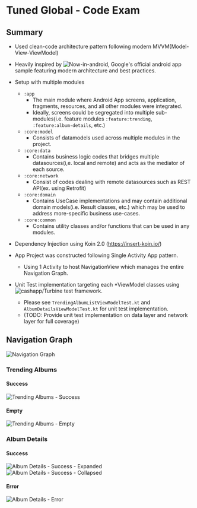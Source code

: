 # Tuned Global - Code Exam

## Summary
* Used clean-code architecture pattern following modern MVVM(Model-View-ViewModel)
* Heavily inspired by ![Now-in-android](https://github.com/android/nowinandroid), Google's official android app sample featuring modern architecture and best practices. 
* Setup with multiple modules
    * `:app`
      - The main module where Android App screens, application, fragments, resources, and all other modules were integrated.
      - Ideally, screens could be segregated into multiple sub-modules(i.e. feature modules `:feature:trending`, `:feature:album-details`, etc.)
    * `:core:model`
      - Consists of datamodels used across multiple modules in the project.
    * `:core:data`
      - Contains business logic codes that bridges multiple datasources(i,e. local and remote) and acts as the mediator of each source.
    * `:core:network`
      - Consist of codes dealing with remote datasources such as REST API(ex. using Retrofit)
    * `:core:domain`
      - Contains UseCase implementations and may contain additional domain models(i.e. Result classes, etc.) which may be used to address more-specific business use-cases.
    * `:core:common`
      - Contains utility classes and/or functions that can be used in any modules.
      
* Dependency Injection using Koin 2.0 (https://insert-koin.io/)
* App Project was constructed following Single Activity App pattern.
    * Using 1 Activity to host NavigationView which manages the entire Navigation Graph.
* Unit Test implementation targeting each *ViewModel classes using ![cashapp/Turbine](https://github.com/cashapp/turbine) test framework.
   - Please see `TrendingAlbumListViewModelTest.kt` and `AlbumDetailsViewModelTest.kt` for unit test implementation.
   - (TODO: Provide unit test implementation on data layer and network layer for full coverage)

## Navigation Graph
![Navigation Graph](https://user-images.githubusercontent.com/6966201/201339649-a8bbf92e-31b0-440b-b557-0e7e903b24c7.png)

### Trending Albums
#### Success
![Trending Albums - Success](https://user-images.githubusercontent.com/6966201/201339759-985db9c1-440a-42a8-9fc8-f1963080da67.png)

#### Empty
![Trending Albums - Empty](https://user-images.githubusercontent.com/6966201/201340086-715578a9-4ce2-4d01-869a-9c842b89aad3.png)

### Album Details
#### Success
![Album Details - Success - Expanded](https://user-images.githubusercontent.com/6966201/201340235-7fa4c3ef-d7b0-4a02-a5e5-e0a5c115b533.png)
![Album Details - Success - Collapsed](https://user-images.githubusercontent.com/6966201/201340300-78193405-8b3f-470a-8079-9204d19585e3.png)

#### Error
![Album Details - Error](https://user-images.githubusercontent.com/6966201/201340375-146d3979-5344-46d7-acaf-424abd81cc68.png)


